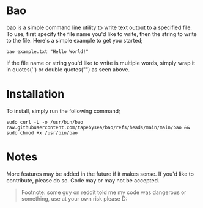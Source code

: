 # Bao
bao is a simple command line utility to write text output to a specified file. To use, first specify the file name you'd like to write, then the string to write to the file. Here's a simple example to get you started;

    bao example.txt "Hello World!"

If the file name or string you'd like to write is multiple words, simply wrap it in quotes('') or double quotes("") as seen above.

# Installation
To install, simply run the following command;

    sudo curl -L -o /usr/bin/bao raw.githubusercontent.com/tapebysea/bao/refs/heads/main/main/bao && sudo chmod +x /usr/bin/bao

# Notes
More features may be added in the future if it makes sense. If you'd like to contribute, please do so. Code may or may not be accepted.

> Footnote: some guy on reddit told me my code was dangerous or something, use at your own risk please D:
